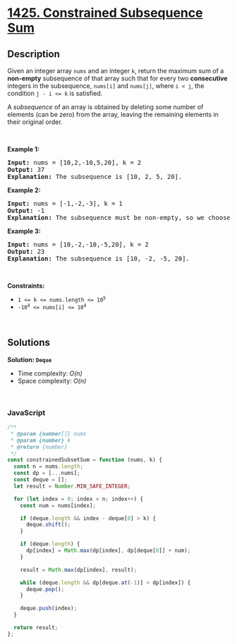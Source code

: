 # [1425. Constrained Subsequence Sum](https://leetcode.com/problems/constrained-subsequence-sum)

## Description

<div class="elfjS" data-track-load="description_content"><p>Given an integer array <code>nums</code> and an integer <code>k</code>, return the maximum sum of a <strong>non-empty</strong> subsequence of that array such that for every two <strong>consecutive</strong> integers in the subsequence, <code>nums[i]</code> and <code>nums[j]</code>, where <code>i &lt; j</code>, the condition <code>j - i &lt;= k</code> is satisfied.</p>

<p>A <em>subsequence</em> of an array is obtained by deleting some number of elements (can be zero) from the array, leaving the remaining elements in their original order.</p>

<p>&nbsp;</p>
<p><strong class="example">Example 1:</strong></p>

<pre><strong>Input:</strong> nums = [10,2,-10,5,20], k = 2
<strong>Output:</strong> 37
<b>Explanation:</b> The subsequence is [10, 2, 5, 20].
</pre>

<p><strong class="example">Example 2:</strong></p>

<pre><strong>Input:</strong> nums = [-1,-2,-3], k = 1
<strong>Output:</strong> -1
<b>Explanation:</b> The subsequence must be non-empty, so we choose the largest number.
</pre>

<p><strong class="example">Example 3:</strong></p>

<pre><strong>Input:</strong> nums = [10,-2,-10,-5,20], k = 2
<strong>Output:</strong> 23
<b>Explanation:</b> The subsequence is [10, -2, -5, 20].
</pre>

<p>&nbsp;</p>
<p><strong>Constraints:</strong></p>

<ul>
	<li><code>1 &lt;= k &lt;= nums.length &lt;= 10<sup>5</sup></code></li>
	<li><code>-10<sup>4</sup> &lt;= nums[i] &lt;= 10<sup>4</sup></code></li>
</ul>
</div>

<p>&nbsp;</p>

## Solutions

**Solution: `Deque`**

- Time complexity: <em>O(n)</em>
- Space complexity: <em>O(n)</em>

<p>&nbsp;</p>

### **JavaScript**

```js
/**
 * @param {number[]} nums
 * @param {number} k
 * @return {number}
 */
const constrainedSubsetSum = function (nums, k) {
  const n = nums.length;
  const dp = [...nums];
  const deque = [];
  let result = Number.MIN_SAFE_INTEGER;

  for (let index = 0; index < n; index++) {
    const num = nums[index];

    if (deque.length && index - deque[0] > k) {
      deque.shift();
    }

    if (deque.length) {
      dp[index] = Math.max(dp[index], dp[deque[0]] + num);
    }

    result = Math.max(dp[index], result);

    while (deque.length && dp[deque.at(-1)] < dp[index]) {
      deque.pop();
    }

    deque.push(index);
  }

  return result;
};
```
